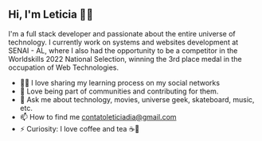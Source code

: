 <!--
**leticiadia/leticiadia** is a ✨ _special_ ✨ repository because its `README.md` (this file) appears on your GitHub profile.

Here are some ideas to get you started:

- 🔭 I’m currently working on ...
- 🌱 I’m currently learning ...
- 👯 I’m looking to collaborate on ...
- 🤔 I’m looking for help with ...
- 💬 Ask me about ...
- 📫 How to reach me: ...
- 😄 Pronouns: ...
- ⚡ Fun fact: ...
-->

## Hi, I'm Leticia 👩👋

<p>
I'm a full stack developer and passionate about the entire universe of technology. I currently work on systems and websites development at SENAI - AL, where I also had the opportunity to be a competitor in the Worldskills 2022 National Selection, winning the 3rd place medal in the occupation of Web Technologies.
</p>

- 👩‍💻 I love sharing my learning process on my social networks
- 💜 Love being part of communities and contributing for them.
- 💬 Ask me about technology, movies, universe geek, skateboard, music, etc.
- 📫 How to find me contatoleticiadia@gmail.com 
- ⚡ Curiosity: I love coffee and tea ☕🍵
